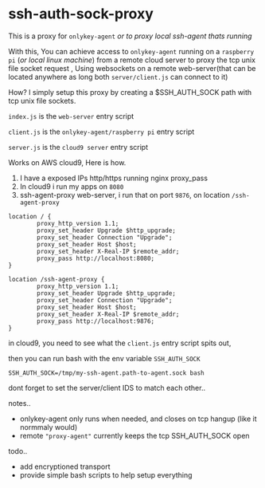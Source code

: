 # ssh-auth-sock-proxy

This is a proxy for `onlykey-agent` _or to proxy local ssh-agent thats running_

With this, You can achieve access to `onlykey-agent` running on a `raspberry pi` (_or local linux machine_) from a remote cloud server to proxy the tcp unix file socket request , Using websockets on a remote web-server(that can be located anywhere as long both `server/client.js` can connect to it)

How? I simply setup this proxy by creating a $SSH_AUTH_SOCK path with tcp unix file sockets.

`index.js` is the `web-server` entry script

`client.js`  is the `onlykey-agent/raspberry pi` entry script

`server.js`  is the `cloud9 server` entry script

Works on AWS cloud9, Here is how.

1. I have a exposed IPs http/https running nginx proxy_pass
2. In cloud9 i run my apps on `8080`
3. ssh-agent-proxy web-server, i run that on port `9876`, on location `/ssh-agent-proxy`

```
location / {
        proxy_http_version 1.1;
        proxy_set_header Upgrade $http_upgrade;
        proxy_set_header Connection "Upgrade";
        proxy_set_header Host $host;
        proxy_set_header X-Real-IP $remote_addr;
        proxy_pass http://localhost:8080;
}

location /ssh-agent-proxy {
        proxy_http_version 1.1;
        proxy_set_header Upgrade $http_upgrade;
        proxy_set_header Connection "Upgrade";
        proxy_set_header Host $host;
        proxy_set_header X-Real-IP $remote_addr;
        proxy_pass http://localhost:9876;
}
```

in cloud9,  you need to see what the `client.js` entry script spits out,

then you can run bash with the env variable `SSH_AUTH_SOCK`

```
SSH_AUTH_SOCK=/tmp/my-ssh-agent.path-to-agent.sock bash
```


dont forget to set the server/client IDS to match each other..

notes..
* onlykey-agent only runs when needed, and closes on tcp hangup (like it normmaly would)
* remote `"proxy-agent"` currently keeps the tcp SSH_AUTH_SOCK open

todo..   
* add encryptioned transport
* provide simple bash scripts to help setup everything 
